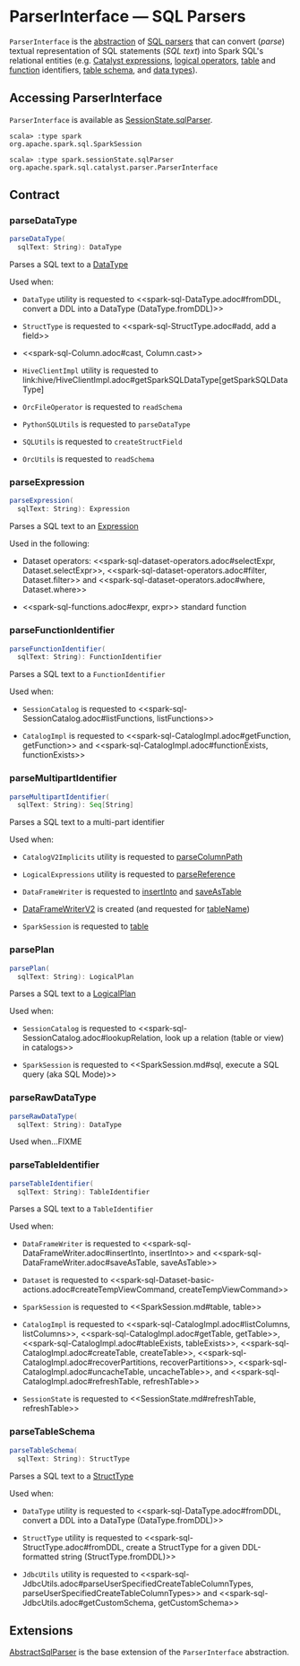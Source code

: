 # ParserInterface &mdash; SQL Parsers

`ParserInterface` is the [abstraction](#contract) of [SQL parsers](#extensions) that can convert (_parse_) textual representation of SQL statements (_SQL text_) into Spark SQL's relational entities (e.g. [Catalyst expressions](#parseExpression), [logical operators](#parsePlan), [table](#parseTableIdentifier) and [function](#parseFunctionIdentifier) identifiers, [table schema](#parseTableSchema), and [data types](#parseDataType)).

## Accessing ParserInterface

`ParserInterface` is available as [SessionState.sqlParser](../SessionState.md#sqlParser).

```
scala> :type spark
org.apache.spark.sql.SparkSession

scala> :type spark.sessionState.sqlParser
org.apache.spark.sql.catalyst.parser.ParserInterface
```

## Contract

### parseDataType

```scala
parseDataType(
  sqlText: String): DataType
```

Parses a SQL text to a [DataType](../spark-sql-DataType.md)

Used when:

* `DataType` utility is requested to <<spark-sql-DataType.adoc#fromDDL, convert a DDL into a DataType (DataType.fromDDL)>>

* `StructType` is requested to <<spark-sql-StructType.adoc#add, add a field>>

* <<spark-sql-Column.adoc#cast, Column.cast>>

* `HiveClientImpl` utility is requested to link:hive/HiveClientImpl.adoc#getSparkSQLDataType[getSparkSQLDataType]

* `OrcFileOperator` is requested to `readSchema`

* `PythonSQLUtils` is requested to `parseDataType`

* `SQLUtils` is requested to `createStructField`

* `OrcUtils` is requested to `readSchema`

### parseExpression

```scala
parseExpression(
  sqlText: String): Expression
```

Parses a SQL text to an [Expression](../spark-sql-Expression.md)

Used in the following:

* Dataset operators: <<spark-sql-dataset-operators.adoc#selectExpr, Dataset.selectExpr>>, <<spark-sql-dataset-operators.adoc#filter, Dataset.filter>> and <<spark-sql-dataset-operators.adoc#where, Dataset.where>>

* <<spark-sql-functions.adoc#expr, expr>> standard function

### parseFunctionIdentifier

```scala
parseFunctionIdentifier(
  sqlText: String): FunctionIdentifier
```

Parses a SQL text to a `FunctionIdentifier`

Used when:

* `SessionCatalog` is requested to <<spark-sql-SessionCatalog.adoc#listFunctions, listFunctions>>

* `CatalogImpl` is requested to <<spark-sql-CatalogImpl.adoc#getFunction, getFunction>> and <<spark-sql-CatalogImpl.adoc#functionExists, functionExists>>

### parseMultipartIdentifier

```scala
parseMultipartIdentifier(
  sqlText: String): Seq[String]
```

Parses a SQL text to a multi-part identifier

Used when:

* `CatalogV2Implicits` utility is requested to [parseColumnPath](CatalogV2Implicits.md#parseColumnPath)

* `LogicalExpressions` utility is requested to [parseReference](LogicalExpressions.md#parseReference)

* `DataFrameWriter` is requested to [insertInto](../spark-sql-DataFrameWriter.md#insertInto) and [saveAsTable](../spark-sql-DataFrameWriter.md#saveAsTable)

* [DataFrameWriterV2](../DataFrameWriterV2.md) is created (and requested for [tableName](../DataFrameWriterV2.md#tableName))

* `SparkSession` is requested to [table](../SparkSession.md#table)

### parsePlan

```scala
parsePlan(
  sqlText: String): LogicalPlan
```

Parses a SQL text to a [LogicalPlan](../logical-operators/LogicalPlan.md)

Used when:

* `SessionCatalog` is requested to <<spark-sql-SessionCatalog.adoc#lookupRelation, look up a relation (table or view) in catalogs>>

* `SparkSession` is requested to <<SparkSession.md#sql, execute a SQL query (aka SQL Mode)>>

### parseRawDataType

```scala
parseRawDataType(
  sqlText: String): DataType
```

Used when...FIXME

### parseTableIdentifier

```scala
parseTableIdentifier(
  sqlText: String): TableIdentifier
```

Parses a SQL text to a `TableIdentifier`

Used when:

* `DataFrameWriter` is requested to <<spark-sql-DataFrameWriter.adoc#insertInto, insertInto>> and <<spark-sql-DataFrameWriter.adoc#saveAsTable, saveAsTable>>

* `Dataset` is requested to <<spark-sql-Dataset-basic-actions.adoc#createTempViewCommand, createTempViewCommand>>

* `SparkSession` is requested to <<SparkSession.md#table, table>>

* `CatalogImpl` is requested to <<spark-sql-CatalogImpl.adoc#listColumns, listColumns>>, <<spark-sql-CatalogImpl.adoc#getTable, getTable>>, <<spark-sql-CatalogImpl.adoc#tableExists, tableExists>>, <<spark-sql-CatalogImpl.adoc#createTable, createTable>>, <<spark-sql-CatalogImpl.adoc#recoverPartitions, recoverPartitions>>, <<spark-sql-CatalogImpl.adoc#uncacheTable, uncacheTable>>, and <<spark-sql-CatalogImpl.adoc#refreshTable, refreshTable>>

* `SessionState` is requested to <<SessionState.md#refreshTable, refreshTable>>

### parseTableSchema

```scala
parseTableSchema(
  sqlText: String): StructType
```

Parses a SQL text to a [StructType](../spark-sql-StructType.md)

Used when:

* `DataType` utility is requested to <<spark-sql-DataType.adoc#fromDDL, convert a DDL into a DataType (DataType.fromDDL)>>

* `StructType` utility is requested to <<spark-sql-StructType.adoc#fromDDL, create a StructType for a given DDL-formatted string (StructType.fromDDL)>>

* `JdbcUtils` utility is requested to <<spark-sql-JdbcUtils.adoc#parseUserSpecifiedCreateTableColumnTypes, parseUserSpecifiedCreateTableColumnTypes>> and <<spark-sql-JdbcUtils.adoc#getCustomSchema, getCustomSchema>>

## Extensions

[AbstractSqlParser](AbstractSqlParser.md) is the base extension of the `ParserInterface` abstraction.
